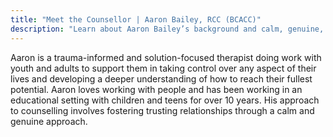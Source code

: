 ```yaml
---
title: "Meet the Counsellor | Aaron Bailey, RCC (BCACC)"
description: "Learn about Aaron Bailey’s background and calm, genuine, strength‑based counselling approach in Brentwood Bay, BC."
---
```


<p>Aaron is a trauma-informed and solution-focused therapist doing work with youth and adults to support them in taking control over any aspect of their lives and developing a deeper understanding of how to reach their fullest potential. Aaron loves working with people and has been working in an educational setting with children and teens for over 10 years. His approach to counselling involves fostering trusting relationships through a calm and genuine approach.</p>